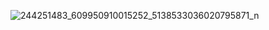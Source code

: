 ![244251483_609950910015252_5138533036020795871_n](https://user-images.githubusercontent.com/54545345/135509688-973be297-2652-4884-9546-9828b62ba2f3.jpg)
